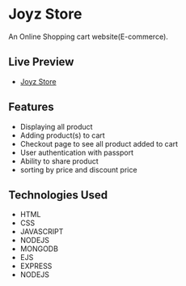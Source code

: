 
# Joyz Store

An Online Shopping cart website(E-commerce).

## Live Preview

- [Joyz Store](https://joyz-store.cyclic.app/)


## Features

- Displaying all product
- Adding product(s) to cart
- Checkout page to see all product added to cart
- User authentication with passport
- Ability to share product
- sorting by price and discount price

## Technologies Used

- HTML
- CSS
- JAVASCRIPT
- NODEJS
- MONGODB
- EJS
- EXPRESS
- NODEJS


